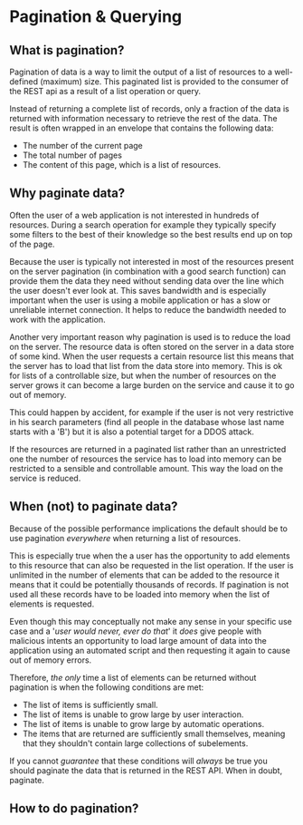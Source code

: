 # Pagination & Querying

## What is pagination?

Pagination of data is a way to limit the output of a list of resources to a well-defined (maximum) size.
This paginated list is provided to the consumer of the REST api as a result of a list operation or query.

Instead of returning a complete list of records, only a fraction of the data is returned with information necessary to retrieve the rest of the data.
The result is often wrapped in an envelope that contains the following data:
* The number of the current page
* The total number of pages
* The content of this page, which is a list of resources.

## Why paginate data?
Often the user of a web application is not interested in hundreds of resources.
During a search operation for example they typically specify some filters to the best of their knowledge so
the best results end up on top of the page.

Because the user is typically not interested in most of the resources present on the server pagination (in combination with a good search function)
can provide them the data they need without sending data over the line which the user doesn't ever look at.
This saves bandwidth and is especially important when the user is using a mobile application or
has a slow or unreliable internet connection. It helps to reduce the bandwidth needed to work with the application.

Another very important reason why pagination is used is to reduce the load on the server. The resource data is often stored
on the server in a data store of some kind. When the user requests a certain resource list this means that the server has to load that list from the
data store into memory. This is ok for lists of a controllable size, but when the number of resources on the server
grows it can become a large burden on the service and cause it to go out of memory.

This could happen by accident, for example if the user is not very restrictive in his search parameters (find all people in the database whose last name starts with a 'B') but
it is also a potential target for a DDOS attack.

If the resources are returned in a paginated list rather than an unrestricted one the number of resources the service has to load into memory can be restricted
to a sensible and controllable amount. This way the load on the service is reduced.

## When (not) to paginate data?
Because of the possible performance implications the default should be to use pagination _everywhere_ when returning a list of resources.

This is especially true when the a user has the opportunity to add elements to this resource that can also be requested in the list operation.
If the user is unlimited in the number of elements that can be added to the resource it means that it could be potentially thousands of records.
If pagination is not used all these records have to be loaded into memory when the list of elements is requested.

Even though this may conceptually not make any sense in your specific use case and a '_user would never, ever do that_' it _does_ give people with malicious
intents an opportunity to load  large amount of data into the application using an automated script and then requesting it again to cause out of memory errors.

Therefore, _the only_ time a list of elements can be returned without pagination is when the following conditions are met:
* The list of items is sufficiently small.
* The list of items is unable to grow large by user interaction.
* The list of items is unable to grow large by automatic operations.
* The items that are returned are sufficiently small themselves, meaning that they shouldn't contain large collections of subelements.

If you cannot _guarantee_ that these conditions will _always_ be true you should paginate the data that is returned in the REST API. When in doubt, paginate.

## How to do pagination?
